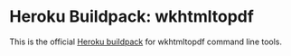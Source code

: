 # Heroku Buildpack: wkhtmltopdf

This is the official [Heroku buildpack](https://devcenter.heroku.com/articles/buildpacks) for wkhtmltopdf command line tools.
